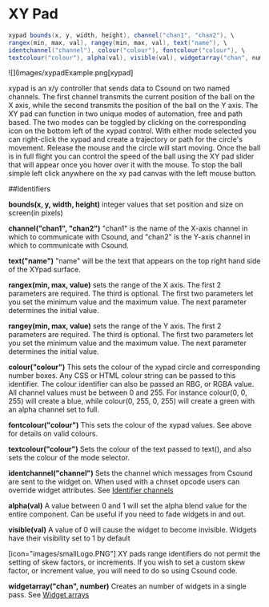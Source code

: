 # XY Pad
```csharp
xypad bounds(x, y, width, height), channel("chan1", "chan2"), \
rangex(min, max, val), rangey(min, max, val), text("name"), \
identchannel("channel"), colour("colour"), fontcolour("colour"), \
textcolour("colour"), alpha(val), visible(val), widgetarray("chan", number)
```
<!--(End of syntax)/-->

![](images/xypadExample.png[xypad]

xypad is an x/y controller that sends data to Csound on two named channels. The first channel transmits the current position of the ball on the X axis, while the second transmits the position of the ball on the Y axis. The XY pad can function in two unique modes of automation, free and path based. The two modes can be toggled by clicking on the corresponding icon on the bottom left of the xypad control. With either mode selected you can right-click the xypad and create a trajectory or path for the circle's movement. Release the mouse and the circle will start moving. Once the ball is in full flight you can control the speed of the ball using the XY pad slider that will appear once you hover over it with the mouse. To stop the ball simple left click anywhere on the xy pad canvas with the left mouse button. 


##Identifiers

**bounds(x, y, width, height)** integer values that set position and size on screen(in pixels)

**channel("chan1", "chan2")** "chan1" is the name of the X-axis channel in which to communicate with Csound, and "chan2" is the Y-axis channel in which to communicate with Csound.

**text("name")** "name" will be the text that appears on the top right hand side of the XYpad surface.  

**rangex(min, max, value)** sets the range of the X axis. The first 2 parameters are required. The third is optional. The first two parameters let you set the minimum value and the maximum value. The next parameter determines the initial value. 

**rangey(min, max, value)** sets the range of the Y axis. The first 2 parameters are required. The third is optional. The first two parameters let you set the minimum value and the maximum value. The next parameter determines the initial value. 

**colour("colour")** This sets the colour of the xypad circle and corresponding number boxes. Any CSS or HTML colour string can be passed to this identifier. The colour identifier can also be passed an RBG, or RGBA value. All channel values must be between 0 and 255. For instance colour(0, 0, 255) will create a blue, while colour(0, 255, 0, 255) will create a green with an alpha channel set to full.  

**fontcolour("colour")** This sets the colour of the xypad values. See above for details on valid colours.

**textcolour("colour")** Sets the colour of the text passed to text(), and also sets the colour of the mode selector.

**identchannel("channel")** Sets the channel which messages from Csound are sent to the widget on. When used with a chnset opcode users can override widget attributes. See [Identifier channels](./identchannels.md) 

**alpha(val)** A value between 0 and 1 will set the alpha blend value for the entire component. Can be useful if you need to fade widgets in and out. 

**visible(val)** A value of 0 will cause the widget to become invisible. Widgets have their visibility set to 1 by default

[icon="images/smallLogo.PNG"]
XY pads range identifiers do not permit the setting of skew factors, or increments. If you wish to set a custom skew factor, or increment value, you will need to do so using Csound code.  

**widgetarray("chan", number)** Creates an number of widgets in a single pass. See [Widget arrays](./widget_arrays.md) 
<!--(End of identifiers)/-->